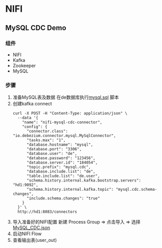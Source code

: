 # NIFI

## MySQL CDC Demo

### 组件

- NIFI
- Kafka
- Zookeeper
- MySQL

### 步骤

1. 准备MySQL表及数据
在de数据库执行[mysql.sql](mysql.sql) 脚本
2. 创建kafka connect
    ```shell
    curl -X POST -H "Content-Type: application/json" \
      --data '{
        "name": "nifi-mysql-cdc-connector",
        "config": {
          "connector.class": "io.debezium.connector.mysql.MySqlConnector",
          "tasks.max": "1",
          "database.hostname": "mysql",
          "database.port": "3306",
          "database.user": "de",
          "database.password": "123456",
          "database.server.id": "184054",
          "topic.prefix": "mysql.cdc",
          "database.include.list": "de", 
          "table.include.list": "de.user",
          "schema.history.internal.kafka.bootstrap.servers": "hd1:9092",
          "schema.history.internal.kafka.topic": "mysql.cdc.schema-changes",
          "include.schema.changes": "true"
        }
      }' \
      http://hd1:8083/connectors
    ```
3. 导入准备好的NIFI配置
新建 Process Group => 点击导入 => 选择 [MySQL_CDC.json](MySQL_CDC.json)
4. 启动NIFI Flow
5. 查看输出表(user_out)

